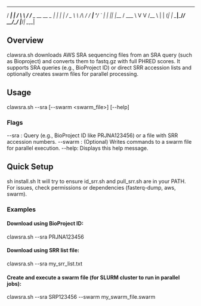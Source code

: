    ____ _        ___        __             
  / ___| |      / \ \      / /__ _ __ __ _ 
 | |   | |     / _ \ \ /\ / / __| '__/ _` |
 | |___| |___ / ___ \ V  V /\__ \ | | (_| |
  \____|_____/_/   \_\_/\_/ |___/_|  \__,_|                                           

## Overview
clawsra.sh downloads AWS SRA sequencing files from an SRA query (such as Bioproject) and converts them to fastq.gz with full PHRED scores. It supports SRA queries (e.g., BioProject ID) or direct SRR accession lists and optionally creates swarm files for parallel processing.

## Usage
clawsra.sh --sra <SRA Query or SRR Accession List> [--swarm <swarm_file>] [--help]
### Flags
--sra <query or file>: Query (e.g., BioProject ID like PRJNA123456) or a file with SRR accession numbers.
--swarm <file>: (Optional) Writes commands to a swarm file for parallel execution.
--help: Displays this help message.

## Quick Setup
sh install.sh
It will try to ensure id_srr.sh and pull_srr.sh are in your PATH. For issues, check permissions or dependencies (fasterq-dump, aws, swarm).

### Examples
#### Download using BioProject ID:

clawsra.sh --sra PRJNA123456

#### Download using SRR list file:

clawsra.sh --sra my_srr_list.txt

#### Create and execute a swarm file (for SLURM cluster to run in parallel jobs):

clawsra.sh --sra SRP123456 --swarm my_swarm_file.swarm

